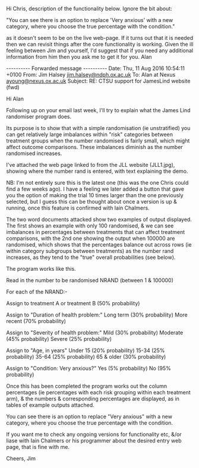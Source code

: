



Hi Chris, description of the functionality below.  Ignore the bit about:

"You can see there is an option to replace 'Very anxious' with a new category, where you choose the true percentage with the condition."

as it doesn't seem to be on the live web-page.  If it turns out that it is needed then we can revisit things after the core functionality is working. Given the ill feeling between Jim and yourself, I'd suggest that if you need any additional information from him then you ask me to get it for you. Alan


---------- Forwarded message ----------
Date: Thu, 11 Aug 2016 10:54:11 +0100
From: Jim Halsey <jim.halsey@ndph.ox.ac.uk>
To: Alan at Nexus <ayoung@nexus.ox.ac.uk>
Subject: RE: CTSU support for JamesLind website (fwd)

Hi Alan

Following up on your email last week, I'll try to explain what the James Lind randomiser program does.

Its purpose is to show that with a simple randomisation (ie unstratified) you can get relatively large imbalances within "risk" categories between treatment groups when the number randomised is fairly small, which might affect outcome comparisons. These imbalances diminish as the number randomised increases.

I've attached the web page linked to from the JLL website (JLL1.jpg), showing where the number rand is entered, with text explaining the demo.

NB: I'm not entirely sure this is the latest one (this was the one Chris could find a few weeks ago). I have a feeling we later added a button that gave you the option of making the trial 10 times larger than the one previously selected, but I guess this can be thought about once a version is up & running, once this feature is confirmed with Iain Chalmers.

The two word documents attacked show two examples of output displayed. The first shows an example with only 100 randomised, & we can see imbalances in percentages between treatments that can affect treatment comparisons, with the 2nd one showing the output when 100000 are randomised, which shows that the percentages balance out across rows (ie within category subgroups between treatments) as the number rand increases, as they tend to the "true" overall probabilities (see below).

The program works like this.

Read in the number to be randomised NRAND (between 1 & 100000)

For each of the NRAND:-

Assign to treatment A or treatment B (50% probability)

Assign to "Duration of health problem:"
   Long term (30% probability)
   More recent (70% probability)

Assign to "Severity of health problem:"
   Mild  (30% probability)
   Moderate  (45% probability)
   Severe  (25% probability)

Assign to "Age, in years"
   Under 15 (20% probability)
   15-34  (25% probability)
   35-64  (25% probability)
   65 & older  (30% probability)

Assign to "Condition: Very anxious?"
   Yes (5% probability)
   No (95% probability)

Once this has been completed the program works out the column percentages (ie percentages with each risk grouping within each treatment arm), & the numbers & corresponding percentages are displayed, as in tables of example outputs attached.

You can see there is an option to replace "Very anxious" with a new category, where you choose the true percentage with the condition.

If you want me to check any ongoing versions for functionality etc, &/or liase with Iain Chalmers or his programmer about the desired entry web page, that is fine with me.

Cheers, Jim

